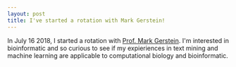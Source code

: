 ```yaml
---
layout: post
title: I've started a rotation with Mark Gerstein!
---
```


In July 16 2018, I started a rotation with [Prof. Mark Gerstein](https://cpsc.yale.edu/people/mark-gerstein). I'm interested in bioinformatic and so curious to see if my expieriences in text mining and machine learning are applicable to computational biology and bioinformatic. 

